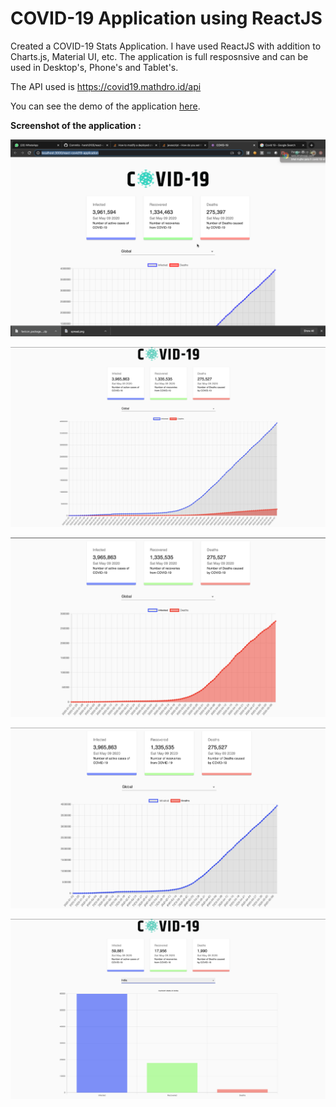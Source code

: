 # COVID-19 Application using ReactJS

Created a COVID-19 Stats Application. I have used ReactJS with addition to Charts.js, Material UI, etc. The application is full resposnsive and can be used in Desktop's, Phone's and Tablet's.

The API used is https://covid19.mathdro.id/api

You can see the demo of the application [here](https://harsh3105.github.io/react-covid19-application/).

**Screenshot of the application :**

![image 1](https://github.com/harsh3105/react-covid19-application/blob/master/Screenshots/img%201.png)

![image 2](https://github.com/harsh3105/react-covid19-application/blob/master/Screenshots/img%202.png)

![image 3](https://github.com/harsh3105/react-covid19-application/blob/master/Screenshots/img%203.png)

![image 4](https://github.com/harsh3105/react-covid19-application/blob/master/Screenshots/img%204.png)

![image 5](https://github.com/harsh3105/react-covid19-application/blob/master/Screenshots/img%205.png)